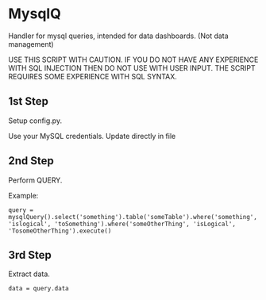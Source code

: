 # MysqlQ 

Handler for mysql queries, intended for data dashboards. (Not data management)

USE THIS SCRIPT WITH CAUTION. IF YOU DO NOT HAVE ANY EXPERIENCE WITH SQL INJECTION THEN DO NOT USE WITH USER INPUT. THE SCRIPT REQUIRES SOME EXPERIENCE WITH SQL SYNTAX.

## 1st Step

Setup config.py. 

Use your MySQL credentials. Update directly in file

## 2nd Step

Perform QUERY.

Example:

```
query = mysqlQuery().select('something').table('someTable').where('something', 'islogical', 'toSomething').where('someOtherThing', 'isLogical', 'TosomeOtherThing').execute()
```

## 3rd Step

Extract data.

```
data = query.data
```

